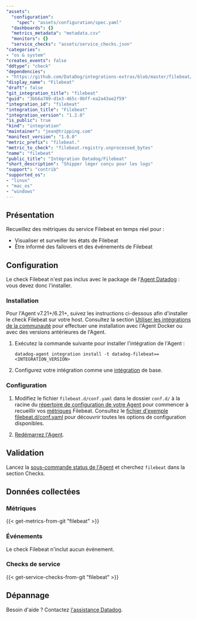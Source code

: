 ```yaml
---
"assets":
  "configuration":
    "spec": "assets/configuration/spec.yaml"
  "dashboards": {}
  "metrics_metadata": "metadata.csv"
  "monitors": {}
  "service_checks": "assets/service_checks.json"
"categories":
- "os & system"
"creates_events": false
"ddtype": "check"
"dependencies":
- "https://github.com/DataDog/integrations-extras/blob/master/filebeat/README.md"
"display_name": "Filebeat"
"draft": false
"git_integration_title": "filebeat"
"guid": "3bb6a789-d1e3-465c-9bff-ea2a43ae2f59"
"integration_id": "filebeat"
"integration_title": "Filebeat"
"integration_version": "1.2.0"
"is_public": true
"kind": "integration"
"maintainer": "jean@tripping.com"
"manifest_version": "1.0.0"
"metric_prefix": "filebeat."
"metric_to_check": "filebeat.registry.unprocessed_bytes"
"name": "filebeat"
"public_title": "Intégration Datadog/Filebeat"
"short_description": "Shipper léger conçu pour les logs"
"support": "contrib"
"supported_os":
- "linux"
- "mac_os"
- "windows"
---
```




## Présentation

Recueillez des métriques du service Filebeat en temps réel pour :

- Visualiser et surveiller les états de Filebeat
- Être informé des failovers et des événements de Filebeat

## Configuration

Le check Filebeat n'est pas inclus avec le package de l'[Agent Datadog][1] : vous devez donc l'installer.

### Installation

Pour l'Agent v7.21+/6.21+, suivez les instructions ci-dessous afin d'installer le check Filebeat sur votre host. Consultez la section [Utiliser les intégrations de la communauté][2] pour effectuer une installation avec l'Agent Docker ou avec des versions antérieures de l'Agent.

1. Exécutez la commande suivante pour installer l'intégration de l'Agent :

   ```shell
   datadog-agent integration install -t datadog-filebeat==<INTEGRATION_VERSION>
   ```

2. Configurez votre intégration comme une [intégration][3] de base.

### Configuration

1. Modifiez le fichier `filebeat.d/conf.yaml` dans le dossier `conf.d/` à la racine du [répertoire de configuration de votre Agent][4] pour commencer à recueillir vos [métriques](#metriques) Filebeat. Consultez le [fichier d'exemple filebeat.d/conf.yaml][5] pour découvrir toutes les options de configuration disponibles.

2. [Redémarrez l'Agent][6].

## Validation

Lancez la [sous-commande status de l'Agent][7] et cherchez `filebeat` dans la section Checks.

## Données collectées

### Métriques
{{< get-metrics-from-git "filebeat" >}}


### Événements

Le check Filebeat n'inclut aucun événement.

### Checks de service
{{< get-service-checks-from-git "filebeat" >}}


## Dépannage

Besoin d'aide ? Contactez [l'assistance Datadog][10].


[1]: https://app.datadoghq.com/account/settings#agent
[2]: https://docs.datadoghq.com/agent/guide/use-community-integrations/
[3]: https://docs.datadoghq.com/getting_started/integrations/
[4]: https://docs.datadoghq.com/agent/guide/agent-configuration-files/#agent-configuration-directory
[5]: https://github.com/DataDog/integrations-extras/blob/master/filebeat/datadog_checks/filebeat/data/conf.yaml.example
[6]: https://docs.datadoghq.com/agent/guide/agent-commands/#start-stop-and-restart-the-agent
[7]: https://docs.datadoghq.com/agent/guide/agent-commands/#service-status
[8]: https://github.com/DataDog/integrations-extras/blob/master/filebeat/metadata.csv
[9]: https://github.com/DataDog/integrations-extras/blob/master/filebeat/assets/service_checks.json
[10]: https://docs.datadoghq.com/help/

